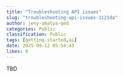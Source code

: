 ```yaml
---
title: "Troubleshooting API issues"
slug: "troubleshooting-api-issues-1121da"
author: jeny-amatya-qed
categories: Public
classification: Public
tags: [getting-started,ai]
date: 2025-09-12 05:54:43 
likes: 0
---
```


TBD